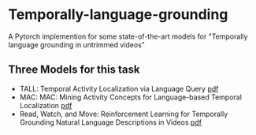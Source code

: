 # Temporally-language-grounding
A Pytorch implemention for some state-of-the-art models for "Temporally language grounding in untrimmed videos"

## Three Models for this task
- TALL: Temporal Activity Localization via Language Query [pdf](http://openaccess.thecvf.com/content_ICCV_2017/papers/Gao_TALL_Temporal_Activity_ICCV_2017_paper.pdf)
- MAC: MAC: Mining Activity Concepts for Language-based Temporal Localization [pdf](https://arxiv.org/pdf/1811.08925.pdf)
- Read, Watch, and Move: Reinforcement Learning for Temporally Grounding Natural Language Descriptions in Videos [pdf](https://arxiv.org/abs/1901.06829v1)
